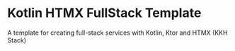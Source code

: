 # Kotlin HTMX FullStack Template
A template for creating full-stack services with Kotlin, Ktor and HTMX (KKH Stack)

